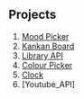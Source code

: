 ## Projects

1) [Mood Picker](https://3moodpicker3.netlify.app/)
2) [Kankan Board](https://3kankanboard3.netlify.app/)
3) [Library API](https://3ibrary3.netlify.app/)
4) [Colour Picker](https://3colourpicker3.netlify.app/)
5) [Clock](https://3clock3rk.netlify.app/)
6) [Youtube_API]


